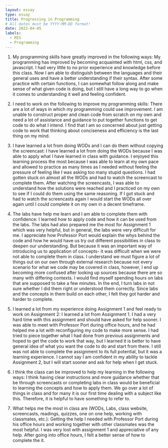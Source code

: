```yaml
---
layout: essay
type: essay
title: Progressing in Programming
# All dates must be YYYY-MM-DD format!
date: 2022-04-05
labels:
  - MIS
  - Programming
---
```


1.	My programming skills have greatly improved in the following ways:
My programming has improved by becoming acquainted with html, css, and javascript. I had very little to no prior experience and knowledge before this class. Now I am able to distinguish between the languages and their general uses and have a better understanding if their syntax. After some practice with certain functions, I can somewhat follow along and make sense of what given code is doing, but I still have a long way to go when it comes to understanding it well and feeling confident.


2.	I need to work on the following to improve my programming skills:
There are a lot of ways in which my programming could use improvement. I am unable to construct proper and clean code from scratch on my own and need a lot of assistance and guidance to put together functions to get code to do what I intend. I find that I am so concerned about just getting code to work that thinking about conciseness and efficiency is the last thing on my mind. 


3.	I have learned a lot from doing WODs and I can do them without copying the screencast:
I have learned a lot from doing the WODs because I was able to apply what I have learned in class with guidance. I enjoyed this learning process the most because I was able to learn at my own pace and allowed to practice as many times as I needed without feeling the pressure of feeling like I was asking too many stupid questions. I had gotten stuck on almost all the WODs and had to watch the screencast to complete them. After watching the screencasts, I was able to understand how the solutions were reached and I practiced on my own to see if I could do them using the same reasoning. If I got stuck and had to watch the screencasts again I would start the WODs all over again until I could complete it on my own in a decent timeframe.


4.	The labs have help me learn and I am able to complete them with confidence:
I learned how to apply code and how it can be used from the labs. The labs had also prepared me the most for Assignment 1 which was very helpful, but in general, the labs were very difficult for me. I appreciate how Professor Port would explain the whys behind the code and how he would have us try out different possibilities in class to deepen our understanding. But because it was an important way of introducing us to application of concepts- it was difficult when we were not able to complete them in class. I understand we must figure a lot of things out on our own through external research because not every scenario for what we code may be covered in class, however, I end up becoming more confused after looking up sources because there are so many with differing contexts. I would find myself spending hours on labs that are supposed to take a few minutes. In the end, I turn labs in not sure whether I did them right or understood them correctly. Since labs and the concepts in them build on each other, I felt they got harder and harder to complete.


5.	I learned a lot from my experience doing Assignment 1 and feel ready to work on Assignment 2:
I learned a lot from Assignment 1. I had a very hard time with this assignment and should have asked for help sooner. I was able to meet with Professor Port during office hours, and he had helped me a lot with reconfiguring my code to make more sense. I had tried to piece together what I had done from previous assignments and hoped to get the code to work that way, but I learned it is better to have general idea of what you want the code to do and start from there. I still was not able to complete the assignment to its full potential, but it was a learning experience. I cannot say I am confident in my ability to tackle Assignment 2, but I will start sooner and ask for help when I get stuck.
6.	I think the class can be improved to help my learning in the following ways:
I think having clear instructions and more guidance whether that be through screencasts or completing labs in class would be beneficial to learning the concepts and how to apply them. We go over a lot of things in class and for many it is our first time dealing with a subject like this. Therefore, it is helpful to have something to refer to.


7.	What helps me the most in class are (WODs, Labs, class website, screencasts, readings, quizzes, one on one help, working with classmates, etc.):
Getting the help I needed with Professor Port during his office hours and working together with other classmates was the most helpful. I was very lost with assignment 1 and appreciative of any help. After going into office hours, I felt a better sense of how to complete the it.

